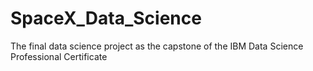 # SpaceX_Data_Science
The final data science project as the capstone of the IBM Data Science Professional Certificate
